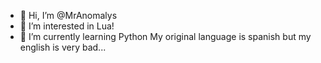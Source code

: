 - 👋 Hi, I’m @MrAnomalys
- 👀 I’m interested in Lua!
- 🌱 I’m currently learning Python
My original language is spanish but my english is very bad...
